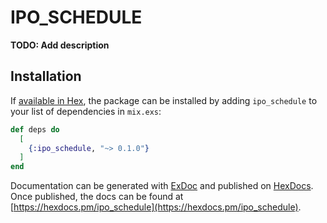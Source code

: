 # IPO_SCHEDULE

**TODO: Add description**

## Installation

If [available in Hex](https://hex.pm/docs/publish), the package can be installed
by adding `ipo_schedule` to your list of dependencies in `mix.exs`:

```elixir
def deps do
  [
    {:ipo_schedule, "~> 0.1.0"}
  ]
end
```

Documentation can be generated with [ExDoc](https://github.com/elixir-lang/ex_doc)
and published on [HexDocs](https://hexdocs.pm). Once published, the docs can
be found at [https://hexdocs.pm/ipo_schedule](https://hexdocs.pm/ipo_schedule).

